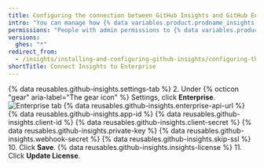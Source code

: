```yaml
---
title: Configuring the connection between GitHub Insights and GitHub Enterprise
intro: "You can manage how {% data variables.product.prodname_insights %} connects to {% data variables.product.prodname_enterprise %}."
permissions: "People with admin permissions to {% data variables.product.prodname_insights %} can configure the connection to {% data variables.product.prodname_enterprise %}."
versions:
  ghes: "*"
redirect_from:
  - /insights/installing-and-configuring-github-insights/configuring-the-connection-between-github-insights-and-github-enterprise
shortTitle: Connect Insights to Enterprise
---
```


{% data reusables.github-insights.settings-tab %} 2. Under {% octicon "gear" aria-label="The gear icon" %} Settings, click **Enterprise**.
![Enterprise tab](/assets/images/help/insights/enterprise-tab.png)
{% data reusables.github-insights.enterprise-api-url %}
{% data reusables.github-insights.app-id %}
{% data reusables.github-insights.client-id %}
{% data reusables.github-insights.client-secret %}
{% data reusables.github-insights.private-key %}
{% data reusables.github-insights.webhook-secret %}
{% data reusables.github-insights.skip-ssl %} 10. Click **Save**.
{% data reusables.github-insights.insights-license %} 11. Click **Update License**.
